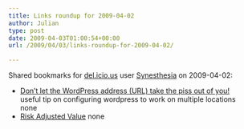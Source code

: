 ```yaml
---
title: Links roundup for 2009-04-02
author: Julian
type: post
date: 2009-04-03T01:00:54+00:00
url: /2009/04/03/links-roundup-for-2009-04-02/

---
```

Shared bookmarks for [del.icio.us][1] user [Synesthesia][2] on 2009-04-02:

  * [Don&rsquo;t let the WordPress address (URL) take the piss out of you!][3]  
    useful tip on configuring wordpress to work on multiple locations  
    none
  * [Risk Adjusted Value][4] 
    none</li> </ul>

 [1]: http://del.icio.us/
 [2]: http://del.icio.us/synesthesia
 [3]: http://ok-cool.com/posts/read/285-dont-let-the-wordpress-address-url-take-the-piss-out-of-you
 [4]: http://pages.stern.nyu.edu/~adamodar/pdfiles/valrisk/ch5.pdf